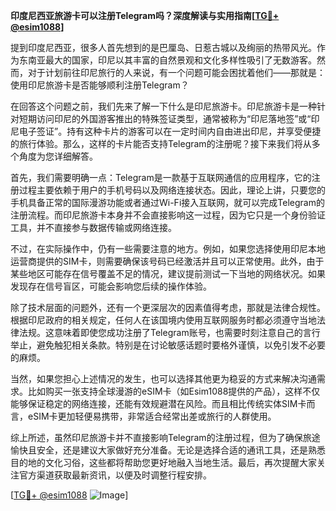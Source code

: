 **印度尼西亚旅游卡可以注册Telegram吗？深度解读与实用指南[[TG💪+ @esim1088](https://t.me/s/esim1088)]**

提到印度尼西亚，很多人首先想到的是巴厘岛、日惹古城以及绚丽的热带风光。作为东南亚最大的国家，印尼以其丰富的自然景观和文化多样性吸引了无数游客。然而，对于计划前往印尼旅行的人来说，有一个问题可能会困扰着他们——那就是：使用印尼旅游卡是否能够顺利注册Telegram？

在回答这个问题之前，我们先来了解一下什么是印尼旅游卡。印尼旅游卡是一种针对短期访问印尼的外国游客推出的特殊签证类型，通常被称为“印尼落地签”或“印尼电子签证”。持有这种卡片的游客可以在一定时间内自由进出印尼，并享受便捷的旅行体验。那么，这样的卡片能否支持Telegram的注册呢？接下来我们将从多个角度为您详细解答。

首先，我们需要明确一点：Telegram是一款基于互联网通信的应用程序，它的注册过程主要依赖于用户的手机号码以及网络连接状态。因此，理论上讲，只要您的手机具备正常的国际漫游功能或者通过Wi-Fi接入互联网，就可以完成Telegram的注册流程。而印尼旅游卡本身并不会直接影响这一过程，因为它只是一个身份验证工具，并不直接参与数据传输或网络连接。

不过，在实际操作中，仍有一些需要注意的地方。例如，如果您选择使用印尼本地运营商提供的SIM卡，则需要确保该号码已经激活并且可以正常使用。此外，由于某些地区可能存在信号覆盖不足的情况，建议提前测试一下当地的网络状况。如果发现存在信号盲区，可能会影响您后续的操作体验。

除了技术层面的问题外，还有一个更深层次的因素值得考虑，那就是法律合规性。根据印尼政府的相关规定，任何人在该国境内使用互联网服务时都必须遵守当地法律法规。这意味着即使您成功注册了Telegram账号，也需要时刻注意自己的言行举止，避免触犯相关条款。特别是在讨论敏感话题时要格外谨慎，以免引发不必要的麻烦。

当然，如果您担心上述情况的发生，也可以选择其他更为稳妥的方式来解决沟通需求。比如购买一张支持全球漫游的eSIM卡（如Esim1088提供的产品），这样不仅能够保证稳定的网络连接，还能有效规避潜在风险。而且相比传统实体SIM卡而言，eSIM卡更加轻便易携带，非常适合经常出差或旅行的人群使用。

综上所述，虽然印尼旅游卡并不直接影响Telegram的注册过程，但为了确保旅途愉快且安全，还是建议大家做好充分准备。无论是选择合适的通讯工具，还是熟悉目的地的文化习俗，这些都将帮助您更好地融入当地生活。最后，再次提醒大家关注官方渠道获取最新资讯，以便及时调整行程安排。

[[TG💪+ @esim1088](https://t.me/s/esim1088) ![Image](https://i.postimg.cc/4NQfJmqS/Snipaste-2025-05-13-00-14-12.png)]